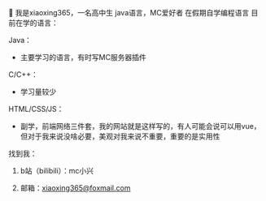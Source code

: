 👋 我是xiaoxing365，一名高中生
java语言，MC爱好者
在假期自学编程语言
目前在学的语言：

Java：
- 主要学习的语言，有时写MC服务器插件

C/C++：
- 学习量较少

HTML/CSS/JS：
- 副学，前端网络三件套，我的网站就是这样写的，有人可能会说可以用vue，但对于我来说没啥必要，美观对我来说不重要，重要的是实用性

找到我：

1.	b站（bilibili）：mc小兴

2.	邮箱：xiaoxing365@foxmail.com

